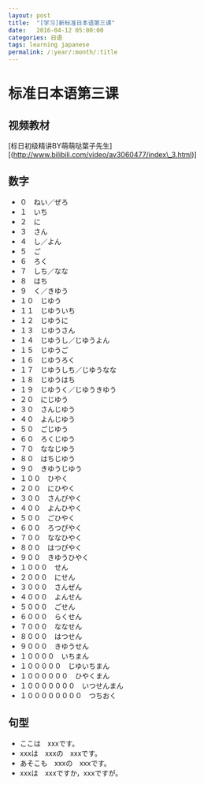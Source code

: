 ```yaml
---
layout: post
title:  "[学习]新标准日本语第三课"
date:   2016-04-12 05:00:00
categories: 日语
tags: learning japanese
permalink: /:year/:month/:title
---
```


# 标准日本语第三课

## 视频教材

[标日初级精讲BY萌萌哒葉子先生][(http://www.bilibili.com/video/av3060477/index\_3.html)]

## 数字

- ０　ねい／ぜろ
- １　いち
- ２　に
- ３　さん
- ４　し／よん
- ５　ご
- ６　ろく
- ７　しち／なな
- ８　はち
- ９　く／きゆう
- １０　じゆう
- １１　じゆういち
- １２　じゆうに
- １３　じゆうさん
- １４　じゆうし／じゆうよん
- １５　じゆうご
- １６　じゆうろく
- １７　じゆうしち／じゆうなな
- １８　じゆうはち
- １９　じゆうく／じゆうきゆう
- ２０　にじゆう
- ３０　さんじゆう
- ４０　よんじゆう
- ５０　ごじゆう
- ６０　ろくじゆう
- ７０　ななじゆう
- ８０　はちじゆう
- ９０　きゆうじゆう
- １００　ひやく
- ２００　にひやく
- ３００　さんびやく
- ４００　よんひやく
- ５００　ごひやく
- ６００　ろつぴやく
- ７００　ななひやく
- ８００　はつぴやく
- ９００　きゆうひやく
- １０００　せん
- ２０００　にせん
- ３０００　さんぜん
- ４０００　よんせん
- ５０００　ごせん
- ６０００　らくせん
- ７０００　ななせん
- ８０００　はつせん
- ９０００　きゆうせん
- １００００　いちまん
- １０００００　じゆいちまん
- １００００００　ひやくまん
- １０００００００　いつせんまん
- １００００００００　つちおく

## 句型

- ここは　xxxです。
- xxxは　xxxの　xxxです。
- あそこも　xxxの　xxxです。
- xxxは　xxxですか，xxxですが。

